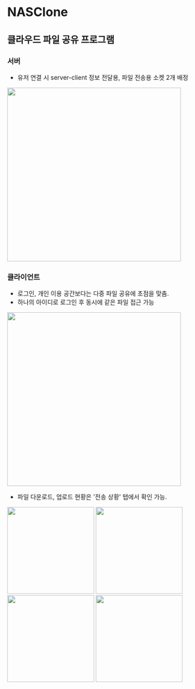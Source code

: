 # NASClone
## 클라우드 파일 공유 프로그램

### 서버
* 유저 연결 시 server-client 정보 전달용, 파일 전송용 소켓 2개 배정
<div>
<img width="400" src="https://user-images.githubusercontent.com/59993347/78339016-c4947d80-75ce-11ea-9bad-be07311f9431.png">
</div>


### 클라이언트
* 로그인, 개인 이용 공간보다는 다중 파일 공유에 초점을 맞춤. 
* 하나의 아이디로 로그인 후 동시에 같은 파일 접근 가능
<div>
<img width="400" src="https://user-images.githubusercontent.com/59993347/78339273-2b199b80-75cf-11ea-9bf7-c89ebf93828b.png">
</div>

* 파일 다운로드, 업로드 현황은 '전송 상황' 탭에서 확인 가능.
<div>
<img width="200" src="https://user-images.githubusercontent.com/59993347/78339418-6b791980-75cf-11ea-8886-3caa1e84e426.png">
<img width="200" src="https://user-images.githubusercontent.com/59993347/78339452-7a5fcc00-75cf-11ea-9ef1-34c6e9669165.png">
<img width="200" src="https://user-images.githubusercontent.com/59993347/78339456-7b90f900-75cf-11ea-8e11-0dbe4bdfeccf.png">
<img width="200" src="https://user-images.githubusercontent.com/59993347/78339462-7df35300-75cf-11ea-8c4b-6cfff710988e.png">
</div>
